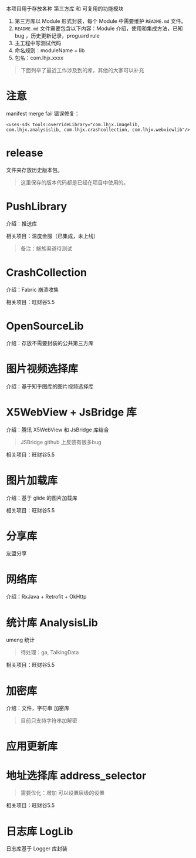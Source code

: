 
本项目用于存放各种 第三方库 和 可复用的功能模块

1. 第三方库以 Module 形式封装，每个 Module 中需要维护 `README.md` 文件。
2. `README.md` 文件需要包含以下内容：Module 介绍，使用和集成方法，已知 bug ，历史更新记录，proguard rule
3. 主工程中写测试代码
4. 命名规则：moduleName + lib
5. 包名：com.lhjx.xxxx

>下面列举了最近工作涉及到的库，其他的大家可以补充

# 注意

manifest merge fail 错误修复：

```
<uses-sdk tools:overrideLibrary="com.lhjx.imagelib, com.lhjx.analysislib, com.lhjx.crashcollection, com.lhjx.webviewlib"/>
```


# release

文件夹存放历史版本包。

>这里保存的版本代码都是已经在项目中使用的。


# PushLibrary

介绍：推送库

相关项目：温度金服（已集成，未上线）

>备注：魅族渠道待测试

# CrashCollection

介绍：Fabric 崩溃收集

相关项目：旺财谷5.5

# OpenSourceLib

介绍：存放不需要封装的公共第三方库


# 图片视频选择库

介绍：基于知乎图库的图片视频选择库

# X5WebView + JsBridge 库

介绍：腾讯 X5WebView 和 JsBridge 库结合

>JSBridge github 上反馈有很多bug

相关项目：旺财谷5.5

# 图片加载库

介绍：基于 glide 的图片加载库

相关项目：旺财谷5.5

# 分享库

友盟分享

# 网络库

介绍：RxJava + Retrofit + OkHttp


# 统计库 AnalysisLib

umeng 统计

>待处理：ga, TalkingData

相关项目：旺财谷5.5

# 加密库

介绍：文件，字符串 加密库

>目前只支持字符串加解密


# 应用更新库



# 地址选择库 address_selector

>需要优化：增加 可以设置层级的设置


相关项目：旺财谷5.5

# 日志库 LogLib

日志库基于 Logger 库封装


